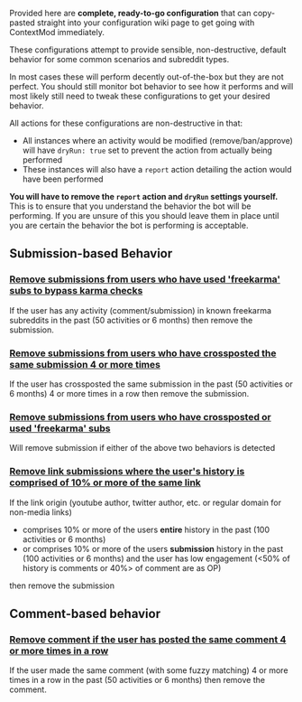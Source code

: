 Provided here are **complete, ready-to-go configuration** that can copy-pasted straight into your configuration wiki page to get going with ContextMod immediately.

These configurations attempt to provide sensible, non-destructive, default behavior for some common scenarios and subreddit types.

In most cases these will perform decently out-of-the-box but they are not perfect. You should still monitor bot behavior to see how it performs and will most likely still need to tweak these configurations to get your desired behavior.

All actions for these configurations are non-destructive in that:

* All instances where an activity would be modified (remove/ban/approve) will have `dryRun: true` set to prevent the action from actually being performed
* These instances will also have a `report` action detailing the action would have been performed

**You will have to remove the `report` action and `dryRun` settings yourself.** This is to ensure that you understand the behavior the bot will be performing. If you are unsure of this you should leave them in place until you are certain the behavior the bot is performing is acceptable.

## Submission-based Behavior

### [Remove submissions from users who have used 'freekarma' subs to bypass karma checks](/docs/examples/subredditReady/freekarma.json5)

If the user has any activity (comment/submission) in known freekarma subreddits in the past (50 activities or 6 months) then remove the submission.

### [Remove submissions from users who have crossposted the same submission 4 or more times](/docs/examples/subredditReady/crosspostSpam.json5)

If the user has crossposted the same submission in the past (50 activities or 6 months) 4 or more times in a row then remove the submission.

### [Remove submissions from users who have crossposted or used 'freekarma' subs](/docs/examples/subredditReady/freeKarmaOrCrosspostSpam.json5)

Will remove submission if either of the above two behaviors is detected

### [Remove link submissions where the user's history is comprised of 10% or more of the same link](/docs/examples/subredditReady/selfPromo.json5)

If the link origin (youtube author, twitter author, etc. or regular domain for non-media links)

* comprises 10% or more of the users **entire** history in the past (100 activities or 6 months)
* or comprises 10% or more of the users **submission** history in the past (100 activities or 6 months) and the user has low engagement (<50% of history is comments or 40%> of comment are as OP)

then remove the submission

## Comment-based behavior

### [Remove comment if the user has posted the same comment 4 or more times in a row](/docs/examples/subredditReady/commentSpam.json5)

If the user made the same comment (with some fuzzy matching) 4 or more times in a row in the past (50 activities or 6 months) then remove the comment.
